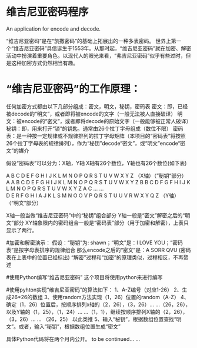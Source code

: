# 维吉尼亚密码程序
An application for encode and decode.

“维吉尼亚密码”是在“凯撒密码”的基础上拓展出的一种多表密码。
世界上第一个“维吉尼亚密码”具信诞生于1553年。从那时起，“维吉尼亚密码”就在加密、解密活动中扮演着重要角色。以现代人的眼光来看，“弗吉尼亚密码”似乎有些过时，但是这种加密方式仍然相当有趣。

# “维吉尼亚密码”的工作原理：
任何加密方式都由以下几部分组成：密文，明文，秘钥，密码表
密文：即，已经被decode的“明文”，或者即将被encode的文字（一般无法被人直接破译）
明文：被encode的“密文”，或者即将decode的原始文字（一般能够被正常人破译）
秘钥：即，用来打开“锁”的钥匙。通常由26个拉丁字母组成（数位不限）
密码表：是一种按一定规律或不规律排列的拉丁字母矩阵（本项目的“密码表”将按照26个拉丁字母表的规律排列），作为“秘钥”decode“密文”，或“明文”encode“密文”的媒介

假设“密码表”可以分为：X轴，Y轴
X轴有26个数位，Y轴也有26个数位(如下表)

  A  B  C  D  E  F  G  H  I  J  K  L  M  N  O  P  Q  R  S  T  U  V  W  X  Y  Z  （X轴）（”秘钥“部分）
A A  B  C  D  E  F  G  H  I  J  K  L  M  N  O  P  Q  R  S  T  U  V  W  X  Y  Z
B B  C  D  F  G  F  H  I  J  K  L  M  N  O  P  Q  R  S  T  U  V  W  X  Y  Z  A
C ... ...                
D
E                                        R
F
G
H
I                                                       A
J
K
L                      S
M
N
O O                    V
P
Q
R
S
T
U U
V                                                                 R
W
X
Y                                                        Q
Z
（Y轴）
（“明文”部分）

X轴一般当做“维吉尼亚密码”中的“秘钥”组合部分
Y轴一般是“密文”解密之后的“明文”部分
XY轴象限内的密码组合一般是“密码表”部分（用于加密和解密），上表只显示了两行。

#加密和解密演示：
假设：“秘钥”为: shawn；“明文”是：I LOVE YOU；“密码表”是按字母表排序的规律组合
那么encode之后的“密文”是：A SORR QVU (密码表在上表中的位置已经标出)
“解密”过程和“加密”的原理类似，过程相反，不再赘述

#使用Python编写“维吉尼亚密码”
这个项目将使用python来进行编写

#使用pyhton实现“维吉尼亚密码”的算法如下：
1、A-Z编号（对应1-26）
2、生成26*26的数组
3、使用random方法实现（1，26）位置的random（A-Z）
4、确定（1，26）位置后，按顺序排列x轴的（2，26），（3，26）... ...（26，26），以及Y轴的（1，25），（1，24）... ...（1，1），继续按顺序排列X轴的（2，26），（3，26）... ... （26，25） 以此类推
5、输入“秘钥”，根据数组位置查找“明文”。或者，输入“秘钥”，根据数组位置生成“密文”



具体Python代码将在两个月内公开。 
to be continued... ...




